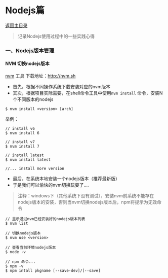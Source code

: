 # Nodejs篇

[返回主目录](README.md)

> 
>
> 记录Nodejs使用过程中的一些实践心得

### 一、Nodejs版本管理



#### NVM 切换nodejs版本

[nvm](http://nvm.sh) 工具  下载地址：http://nvm.sh



- 首先，根据不同操作系统下载安装对应的nvm版本
- 其次，根据项目实际需要，在shell命令工具中使用`nvm install`  命令，安装N个不同版本的nodejs

```
$ nvm install <version> [arch]
```

举例：

```
// install v6
$ nvm install 6

// install v7
$ nvm install 7

// install latest
$ nvm install latest

//... install more version
```

- 最后，在系统本地安装一个nodejs版本（推荐最新版）
-  于是我们可以愉快的nvm切换玩耍了....

> 注释：windows下（其他系统下没有测试），安装nvm前系统不能存在nodejs版本的安装，否则当nvm切换nodejs版本后，npm将提示为无效命令

```
// 显示通过nvm已经安装好的nodejs版本列表
$ nvm list

// 切换nodejs版本
$ nvm use <version>

// 查看当前环境nodejs版本
$ node -v

// npm 命令...
$ npm -v 
$ npm intall pkgname [--save-dev]/[--save]
```

